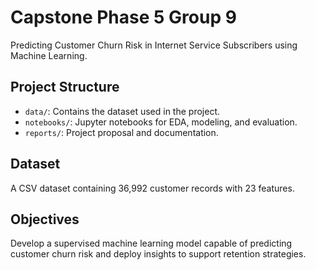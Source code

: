 
# Capstone Phase 5 Group 9

Predicting Customer Churn Risk in Internet Service Subscribers using Machine Learning.

## Project Structure
- `data/`: Contains the dataset used in the project.
- `notebooks/`: Jupyter notebooks for EDA, modeling, and evaluation.
- `reports/`: Project proposal and documentation.

## Dataset
A CSV dataset containing 36,992 customer records with 23 features.

## Objectives
Develop a supervised machine learning model capable of predicting customer churn risk and deploy insights to support retention strategies.


